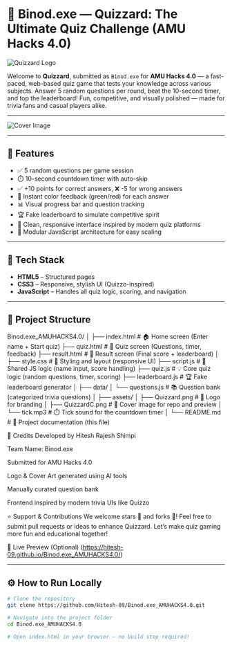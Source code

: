 # 🎯 Binod.exe — Quizzard: The Ultimate Quiz Challenge (AMU Hacks 4.0)

![Quizzard Logo](./assets/Quizzard.png)

Welcome to **Quizzard**, submitted as `Binod.exe` for **AMU Hacks 4.0** — a fast-paced, web-based quiz game that tests your knowledge across various subjects. Answer 5 random questions per round, beat the 10-second timer, and top the leaderboard! Fun, competitive, and visually polished — made for trivia fans and casual players alike.

---

![Cover Image](./assets/QuizzardC.png)

---

## 🧠 Features

- ✅ 5 random questions per game session  
- ⏱️ 10-second countdown timer with auto-skip  
- ✅ +10 points for correct answers, ❌ -5 for wrong answers  
- 🎯 Instant color feedback (green/red) for each answer  
- 📊 Visual progress bar and question tracking  
- 🏆 Fake leaderboard to simulate competitive spirit  
- 📱 Clean, responsive interface inspired by modern quiz platforms  
- 🔄 Modular JavaScript architecture for easy scaling

---

## 🧩 Tech Stack

- **HTML5** – Structured pages  
- **CSS3** – Responsive, stylish UI (Quizzo-inspired)  
- **JavaScript** – Handles all quiz logic, scoring, and navigation

---

## 📁 Project Structure
Binod.exe_AMUHACKS4.0/
│
├── index.html             # 🏠 Home screen (Enter name + Start quiz)
├── quiz.html              # 🧠 Quiz screen (Questions, timer, feedback)
├── result.html            # 🏁 Result screen (Final score + leaderboard)
│
├── style.css              # 🎨 Styling and layout (responsive UI)
├── script.js              # 🔁 Shared JS logic (name input, score handling)
├── quiz.js                # 💡 Core quiz logic (random questions, timer, scoring)
├── leaderboard.js         # 🏆 Fake leaderboard generator
│
├── data/
│   └── questions.js       # 📚 Question bank (categorized trivia questions)
│
├── assets/
│   ├── Quizzard.png       # 🧩 Logo for branding
│   ├── QuizzardC.png      # 📸 Cover image for repo and preview
│   └── tick.mp3           # ⏱️ Tick sound for the countdown timer
│
└── README.md              # 📖 Project documentation (this file)

👥 Credits
Developed by Hitesh Rajesh Shimpi

Team Name: Binod.exe

Submitted for AMU Hacks 4.0

Logo & Cover Art generated using AI tools

Manually curated question bank

Frontend inspired by modern trivia UIs like Quizzo


⭐ Support & Contributions
We welcome stars 🌟 and forks 🍴!
Feel free to submit pull requests or ideas to enhance Quizzard.
Let’s make quiz gaming more fun and educational together!

🚀 Live Preview (Optional)
(https://hitesh-09.github.io/Binod.exe_AMUHACKS4.0/)


---

## ⚙️ How to Run Locally

```bash
# Clone the repository
git clone https://github.com/Hitesh-09/Binod.exe_AMUHACKS4.0.git

# Navigate into the project folder
cd Binod.exe_AMUHACKS4.0

# Open index.html in your browser — no build step required!

